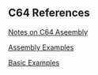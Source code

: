 ## C64 References

[Notes on C64 Aseembly](https://github.com/wizofwor/C64-Notes)

[Assembly Examples](https://github.com/wizofwor/C64-assembly-examples)

[Basic Examples](https://github.com/wizofwor/C64-Basic-examples)

